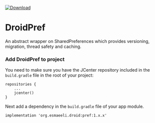 [ ![Download](https://api.bintray.com/packages/javid/maven/DroidPref/images/download.svg) ](https://bintray.com/javid/maven/DroidPref/_latestVersion)

# DroidPref
An abstract wrapper on SharedPreferences which provides versioning, migration, thread safety and caching.

### Add DroidPref to project
You need to make sure you have the JCenter repository included in the `build.gradle` file in the root of your project:

```
repositories {
    ...
    jcenter()
}
```

Next add a dependency in the `build.gradle` file of your app module.

```
implementation 'org.esmaeeli.droid:pref:1.x.x'
```

